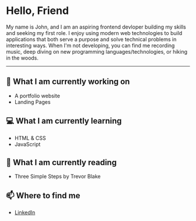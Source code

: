 # Hello, Friend

My name is John, and I am an aspiring frontend devloper building my skills and seeking my first role. I enjoy using modern web technologies to build applications that both serve a purpose and solve technical problems in interesting ways. When I'm not developing, you can find me recording music, deep diving on new programming languages/technologies, or hiking in the woods.

---

## 🔭 What I am currently working on

- A portfolio website
- Landing Pages

## 💻 What I am currently learning

- HTML & CSS
- JavaScript

## 📖 What I am currently reading

- Three Simple Steps by Trevor Blake

## 📫 Where to find me

- [LinkedIn](https://www.linkedin.com/in/johnfentress/)
